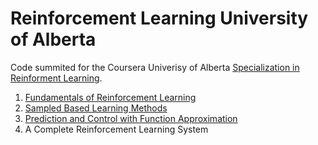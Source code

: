 # Reinforcement Learning University of Alberta

Code summited for the Coursera Univerisy of Alberta [Specialization in Reinforment Learning](https://www.coursera.org/specializations/reinforcement-learning).

1. [Fundamentals of Reinforcement Learning](https://www.coursera.org/learn/fundamentals-of-reinforcement-learning)
2. [Sampled Based Learning Methods](https://www.coursera.org/learn/sample-based-learning-methods)
3. [Prediction and Control with Function Approximation](https://www.coursera.org/learn/prediction-control-function-approximation)
4. A Complete Reinforcement Learning System 


